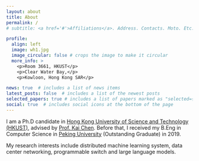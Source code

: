 ```yaml
---
layout: about
title: About
permalink: /
# subtitle: <a href='#'>Affiliations</a>. Address. Contacts. Moto. Etc.

profile:
  align: left
  image: wh1.jpg
  image_circular: false # crops the image to make it circular
  more_info: >
    <p>Room 3661, HKUST</p>
    <p>Clear Water Bay,</p>
    <p>Kowloon, Hong Kong SAR</p>

news: true  # includes a list of news items
latest_posts: false  # includes a list of the newest posts
selected_papers: true # includes a list of papers marked as "selected={true}"
social: true  # includes social icons at the bottom of the page
---
```

I am a Ph.D candidate in [Hong Kong University of Science and Technology (HKUST)](https://www.ust.hk/), advised by [Prof. Kai Chen](http://www.cse.ust.hk/~kaichen/). Before that, I received my B.Eng in Computer Science in [Peking University](https://www.pku.edu.cn/) (Outstanding Graduate) in 2019.

My research interests include distributed machine learning system, data center networking, programmable switch and large language models.